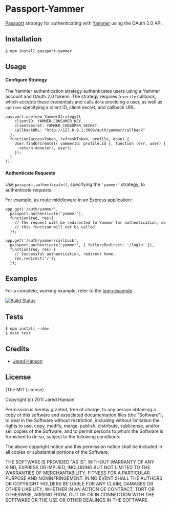 # Passport-Yammer

[Passport](https://github.com/jaredhanson/passport) strategy for authenticating
with [Yammer](https://www.yammer.com/) using the OAuth 2.0 API.

## Installation

    $ npm install passport-yammer

## Usage

#### Configure Strategy

The Yammer authentication strategy authenticates users using a Yammer
account and OAuth 2.0 tokens.  The strategy requires a `verify` callback, which
accepts these credentials and calls `done` providing a user, as well as
`options` specifying a client ID, client secret, and callback URL.

    passport.use(new YammerStrategy({
        clientID: YAMMER_CONSUMER_KEY,
        clientSecret: YAMMER_CONSUMER_SECRET,
        callbackURL: "http://127.0.0.1:3000/auth/yammer/callback"
      },
      function(accessToken, refreshToken, profile, done) {
        User.findOrCreate({ yammerId: profile.id }, function (err, user) {
          return done(err, user);
        });
      }
    ));

#### Authenticate Requests

Use `passport.authenticate()`, specifying the `'yammer'` strategy, to
authenticate requests.

For example, as route middleware in an [Express](http://expressjs.com/)
application:

    app.get('/auth/yammer',
      passport.authenticate('yammer'),
      function(req, res){
        // The request will be redirected to Yammer for authentication, so
        // this function will not be called.
      });

    app.get('/auth/yammer/callback', 
      passport.authenticate('yammer', { failureRedirect: '/login' }),
      function(req, res) {
        // Successful authentication, redirect home.
        res.redirect('/');
      });

## Examples

For a complete, working example, refer to the [login example](https://github.com/jaredhanson/passport-yammer/tree/master/examples/login).

[![Build Status](https://secure.travis-ci.org/jaredhanson/passport-yammer.png)](http://travis-ci.org/jaredhanson/passport-yammer)

## Tests

    $ npm install --dev
    $ make test

## Credits

  - [Jared Hanson](http://github.com/jaredhanson)

## License

(The MIT License)

Copyright (c) 2011 Jared Hanson

Permission is hereby granted, free of charge, to any person obtaining a copy of
this software and associated documentation files (the "Software"), to deal in
the Software without restriction, including without limitation the rights to
use, copy, modify, merge, publish, distribute, sublicense, and/or sell copies of
the Software, and to permit persons to whom the Software is furnished to do so,
subject to the following conditions:

The above copyright notice and this permission notice shall be included in all
copies or substantial portions of the Software.

THE SOFTWARE IS PROVIDED "AS IS", WITHOUT WARRANTY OF ANY KIND, EXPRESS OR
IMPLIED, INCLUDING BUT NOT LIMITED TO THE WARRANTIES OF MERCHANTABILITY, FITNESS
FOR A PARTICULAR PURPOSE AND NONINFRINGEMENT. IN NO EVENT SHALL THE AUTHORS OR
COPYRIGHT HOLDERS BE LIABLE FOR ANY CLAIM, DAMAGES OR OTHER LIABILITY, WHETHER
IN AN ACTION OF CONTRACT, TORT OR OTHERWISE, ARISING FROM, OUT OF OR IN
CONNECTION WITH THE SOFTWARE OR THE USE OR OTHER DEALINGS IN THE SOFTWARE.
